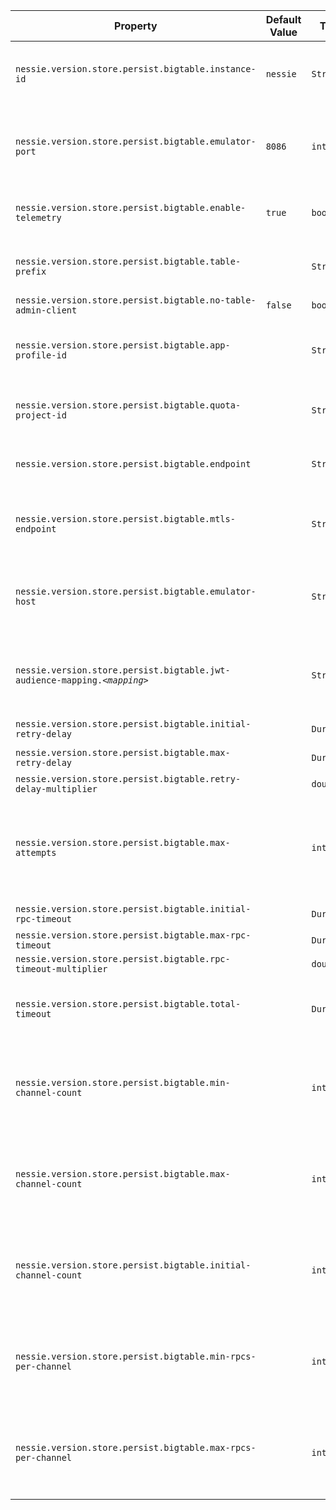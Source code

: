 | Property | Default Value | Type | Description |
|----------|---------------|------|-------------|
| `nessie.version.store.persist.bigtable.instance-id` | `nessie` | `String` | Sets the instance-id to be used with Google BigTable.  |
| `nessie.version.store.persist.bigtable.emulator-port` | `8086` | `int` | When using the BigTable emulator, used to configure the port.  |
| `nessie.version.store.persist.bigtable.enable-telemetry` | `true` | `boolean` | Enables telemetry with OpenCensus.  |
| `nessie.version.store.persist.bigtable.table-prefix` |  | `String` | Prefix for tables, default is no prefix.  |
| `nessie.version.store.persist.bigtable.no-table-admin-client` | `false` | `boolean` |  |
| `nessie.version.store.persist.bigtable.app-profile-id` |  | `String` | Sets the profile-id to be used with Google BigTable.  |
| `nessie.version.store.persist.bigtable.quota-project-id` |  | `String` | Google BigTable quote project ID (optional).  |
| `nessie.version.store.persist.bigtable.endpoint` |  | `String` | Google BigTable endpoint (if not default).  |
| `nessie.version.store.persist.bigtable.mtls-endpoint` |  | `String` | Google BigTable MTLS endpoint (if not default).  |
| `nessie.version.store.persist.bigtable.emulator-host` |  | `String` | When using the BigTable emulator, used to configure the host.  |
| `nessie.version.store.persist.bigtable.jwt-audience-mapping.`_`<mapping>`_ |  | `String` | Google BigTable JWT audience mappings (if necessary).  |
| `nessie.version.store.persist.bigtable.initial-retry-delay` |  | `Duration` | Initial retry delay.  |
| `nessie.version.store.persist.bigtable.max-retry-delay` |  | `Duration` | Max retry-delay.  |
| `nessie.version.store.persist.bigtable.retry-delay-multiplier` |  | `double` |  |
| `nessie.version.store.persist.bigtable.max-attempts` |  | `int` | Maximum number of attempts for each Bigtable API call (including retries).  |
| `nessie.version.store.persist.bigtable.initial-rpc-timeout` |  | `Duration` | Initial RPC timeout.  |
| `nessie.version.store.persist.bigtable.max-rpc-timeout` |  | `Duration` |  |
| `nessie.version.store.persist.bigtable.rpc-timeout-multiplier` |  | `double` |  |
| `nessie.version.store.persist.bigtable.total-timeout` |  | `Duration` | Total timeout (including retries) for Bigtable API calls.  |
| `nessie.version.store.persist.bigtable.min-channel-count` |  | `int` | Minimum number of gRPC channels. Refer to Google docs for details. |
| `nessie.version.store.persist.bigtable.max-channel-count` |  | `int` | Maximum number of gRPC channels. Refer to Google docs for details. |
| `nessie.version.store.persist.bigtable.initial-channel-count` |  | `int` | Initial number of gRPC channels. Refer to Google docs for details |
| `nessie.version.store.persist.bigtable.min-rpcs-per-channel` |  | `int` | Minimum number of RPCs per channel. Refer to Google docs for details. |
| `nessie.version.store.persist.bigtable.max-rpcs-per-channel` |  | `int` | Maximum number of RPCs per channel. Refer to Google docs for details. |
